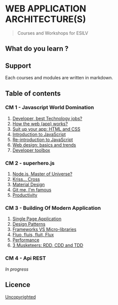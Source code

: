 # WEB APPLICATION ARCHITECTURE(S)

> Courses and Workshops for ESILV

## What do you learn ?

## Support

Each courses and modules are written in markdown.

## Table of contents

### CM 1 - Javascript World Domination

1. [Developer, best Technology jobs?](CM1/developer-best-technology-jobs.md)
1. [How the web (app) works?](CM1/how-web-app-works.md)
1. [Suit up your app: HTML and CSS](CM1/suit-up-your-app.md)
1. [Introduction to JavaScript](CM1/introduction-to-js.md)
1. [Re-introduction to JavaScript](CM1/re-introduction-to-js.md)
1. [Web design: basics and trends](CM1/web-design-basics-trends.md)
1. [Developer toolbox](CM1/developer-toolbox.md)

### CM 2 - superhero.js

1. [Node.js, Master of Universe?](CM2/nodejs-universe.md)
1. [Kriss... Cross](CM2/cross.md)
1. [Material Design](CM2/material-design.md)
1. [Git me, I'm famous](CM2/git-me-imfamous.md)
1. [Productivity](CM2/productivity.md)

### CM 3 - Building Of Modern Application

1. [Single Page Application](CM3/single-page-application.md)
1. [Design Patterns](CM3/single-page-application.md)
1. [Frameworks VS Micro-libraries](CM3/frameworks-micro-lib.md)
1. [Fluo, fluis, fluit, Flux](CM3/flux.md)
1. [Performance](CM3/performance.md)
1. [3 Musketeers: RDD, CDD and TDD](CM3/3-musketeers.md)

### CM 4 - Api REST

*In progress*

## Licence

[Uncopyrighted](http://zenhabits.net/uncopyright/)
